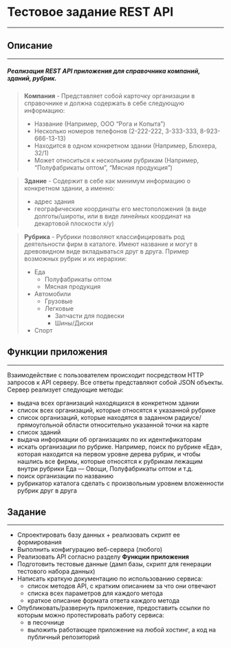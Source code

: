 # Тестовое задание REST API

___

## Описание

___

##### Реализация REST API приложения для справочника компаний, зданий, рубрик.

> **Компания** - Представляет собой карточку организации в справочнике и должна содержать в себе следующую информацию:
> * Название (Например, ООО “Рога и Копыта”)
> * Несколько номеров телефонов (2-222-222, 3-333-333, 8-923-666-13-13)
> * Находится в одном конкретном здании (Например, Блюхера, 32/1)
> * Может относиться к нескольким рубрикам (Например, “Полуфабрикаты оптом”, “Мясная продукция”)

> **Здание** - Содержит в себе как минимум информацию о конкретном здании, а именно:
> * адрес здания
> * географические координаты его местоположения (в виде долготы/широты, или в виде линейных координат на декартовой плоскости x/y)

> **Рубрика** - Рубрики позволяют классифицировать род деятельности фирм в каталоге. Имеют название и могут в древовидном виде вкладываться друг в друга. Пример возможных рубрик и их иерархии:
> * Еда
>   * Полуфабрикаты оптом
>   * Мясная продукция
> * Автомобили
>   * Грузовые
>   * Легковые
>     * Запчасти для подвески
>     * Шины/Диски
> * Спорт

## Функции приложения

___

Взаимодействие с пользователем происходит посредством HTTP запросов к API серверу. Все ответы представляют собой JSON объекты. Сервер реализует следующие методы:

* выдача всех организаций находящихся в конкретном здании
* список всех организаций, которые относятся к указанной рубрике
* список организаций, которые находятся в заданном радиусе/прямоугольной области относительно указанной точки на карте
* список зданий
* выдача информации об организациях по их идентификаторам
* искать организации по рубрике. Например, поиск по рубрике «Еда», которая находится на первом уровне дерева рубрик, и чтобы нашлись все фирмы, которые относятся к рубрикам лежащим внутри рубрики Еда — Овощи, Полуфабрикаты оптом и т.д.
* поиск организации по названию
* рубрикатор каталога сделать с произвольным уровнем вложенности рубрик друг в друга

## Задание

___

* Спроектировать базу данных + реализовать скрипт ее формирования
* Выполнить конфигурацию веб-сервера (любого)
* Реализовать API согласно разделу **Функции приложения**
* Подготовить тестовые данные (дамп базы, скрипт для генерации тестового набора данных)
* Написать краткую документацию по использованию сервиса:
  * список методов API, с кратким описанием за что они отвечают
  * списка всех параметров для каждого метода
  * краткое описание формата ответа каждого метода
* Опубликовать/развернуть приложение, предоставить ссылки по которым можно протестировать работу сервиса:
  * в песочнице
  * выложить работающее приложение на любой хостинг, а код на публичный репозиторий